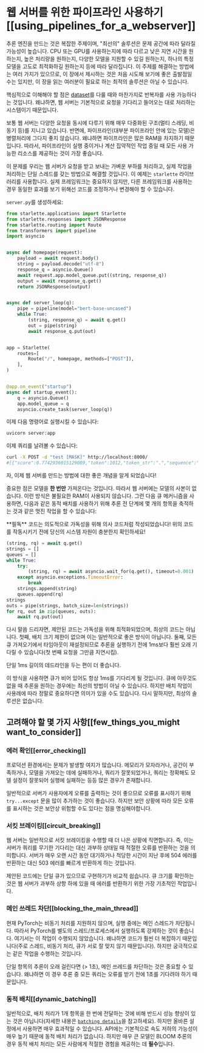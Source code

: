 <!--⚠️ Note that this file is in Markdown but contain specific syntax for our doc-builder (similar to MDX) that may not be
rendered properly in your Markdown viewer.
-->

# 웹 서버를 위한 파이프라인 사용하기[[using_pipelines_for_a_webserver]]

<Tip>
추론 엔진을 만드는 것은 복잡한 주제이며, "최선의" 솔루션은 문제 공간에 따라 달라질 가능성이 높습니다. CPU 또는 GPU를 사용하는지에 따라 다르고 낮은 지연 시간을 원하는지, 높은 처리량을 원하는지, 다양한 모델을 지원할 수 있길 원하는지, 하나의 특정 모델을 고도로 최적화하길 원하는지 등에 따라 달라집니다. 이 주제를 해결하는 방법에는 여러 가지가 있으므로, 이 장에서 제시하는 것은 처음 시도해 보기에 좋은 출발점일 수는 있지만, 이 장을 읽는 여러분이 필요로 하는 최적의 솔루션은 아닐 수 있습니다.
</Tip>

핵심적으로 이해해야 할 점은 [dataset](pipeline_tutorial#using-pipelines-on-a-dataset)를 다룰 때와 마찬가지로 반복자를 사용 가능하다는 것입니다. 왜냐하면, 웹 서버는 기본적으로 요청을 기다리고 들어오는 대로 처리하는 시스템이기 때문입니다.

보통 웹 서버는 다양한 요청을 동시에 다루기 위해 매우 다중화된 구조(멀티 스레딩, 비동기 등)를 지니고 있습니다. 반면에, 파이프라인(대부분 파이프라인 안에 있는 모델)은 병렬처리에 그다지 좋지 않습니다. 왜냐하면 파이프라인은 많은 RAM을 차지하기 때문입니다. 따라서, 파이프라인이 실행 중이거나 계산 집약적인 작업 중일 때 모든 사용 가능한 리소스를 제공하는 것이 가장 좋습니다.

이 문제를 우리는 웹 서버가 요청을 받고 보내는 가벼운 부하를 처리하고, 실제 작업을 처리하는 단일 스레드를 갖는 방법으로 해결할 것입니다. 이 예제는 `starlette` 라이브러리를 사용합니다.
실제 프레임워크는 중요하지 않지만, 다른 프레임워크를 사용하는 경우 동일한 효과를 보기 위해선 코드를 조정하거나 변경해야 할 수 있습니다.

`server.py`를 생성하세요:

```py
from starlette.applications import Starlette
from starlette.responses import JSONResponse
from starlette.routing import Route
from transformers import pipeline
import asyncio


async def homepage(request):
    payload = await request.body()
    string = payload.decode("utf-8")
    response_q = asyncio.Queue()
    await request.app.model_queue.put((string, response_q))
    output = await response_q.get()
    return JSONResponse(output)


async def server_loop(q):
    pipe = pipeline(model="bert-base-uncased")
    while True:
        (string, response_q) = await q.get()
        out = pipe(string)
        await response_q.put(out)


app = Starlette(
    routes=[
        Route("/", homepage, methods=["POST"]),
    ],
)


@app.on_event("startup")
async def startup_event():
    q = asyncio.Queue()
    app.model_queue = q
    asyncio.create_task(server_loop(q))
```

이제 다음 명령어로 실행시킬 수 있습니다:

```bash
uvicorn server:app
```

이제 쿼리를 날려볼 수 있습니다:

```bash
curl -X POST -d "test [MASK]" http://localhost:8000/
#[{"score":0.7742936015129089,"token":1012,"token_str":".","sequence":"test."},...]
```

자, 이제 웹 서버를 만드는 방법에 대한 좋은 개념을 알게 되었습니다!

중요한 점은 모델을 **한 번만** 가져온다는 것입니다. 따라서 웹 서버에는 모델의 사본이 없습니다. 이런 방식은 불필요한 RAM이 사용되지 않습니다. 그런 다음 큐 메커니즘을 사용하면, 다음과 같은
동적 배치를 사용하기 위해 추론 전 단계에 몇 개의 항목을 축적하는 것과 같은 멋진 작업을 할 수 있습니다:

<Tip warning={true}>
**필독**
코드는 의도적으로 가독성을 위해 의사 코드처럼 작성되었습니다!
위의 코드를 작동시키기 전에 당신의 시스템 자원이 충분한지 확인하세요!
</Tip>

```py
(string, rq) = await q.get()
strings = []
queues = []
while True:
    try:
        (string, rq) = await asyncio.wait_for(q.get(), timeout=0.001)  # 1ms
    except asyncio.exceptions.TimeoutError:
        break
    strings.append(string)
    queues.append(rq)
strings
outs = pipe(strings, batch_size=len(strings))
for rq, out in zip(queues, outs):
    await rq.put(out)
```

다시 말씀 드리자면, 제안된 코드는 가독성을 위해 최적화되었으며, 최상의 코드는 아닙니다.
첫째, 배치 크기 제한이 없으며 이는 일반적으로 좋은 방식이 아닙니다.
둘째, 모든 큐 가져오기에서 타임아웃이 재설정되므로 추론을 실행하기 전에 1ms보다 훨씬 오래 기다릴 수 있습니다(첫 번째 요청을 그만큼 지연시킴).

단일 1ms 길이의 데드라인을 두는 편이 더 좋습니다.

이 방식을 사용하면 큐가 비어 있어도 항상 1ms를 기다리게 될 것입니다. 
큐에 아무것도 없을 때 추론을 원하는 경우에는 최선의 방법이 아닐 수 있습니다.
하지만 배치 작업이 사용례에 따라 정말로 중요하다면 의미가 있을 수도 있습니다. 
다시 말하지만, 최상의 솔루션은 없습니다.

## 고려해야 할 몇 가지 사항[[few_things_you_might want_to_consider]]

### 에러 확인[[error_checking]]

프로덕션 환경에서는 문제가 발생할 여지가 많습니다. 
메모리가 모자라거나, 공간이 부족하거나, 모델을 가져오는 데에 실패하거나, 쿼리가 잘못되었거나, 쿼리는 정확해도 모델 설정이 잘못되어 실행에 실패하는 등등 많은 경우가 존재합니다.

일반적으로 서버가 사용자에게 오류를 출력하는 것이 좋으므로
오류를 표시하기 위해 `try...except` 문을 많이 추가하는 것이 좋습니다. 
하지만 보안 상황에 따라 모든 오류를 표시하는 것은 보안상 위험할 수도 있다는 점을 명심해야합니다.

### 서킷 브레이킹[[circuit_breaking]]

웹 서버는 일반적으로 서킷 브레이킹을 수행할 때 더 나은 상황에 직면합니다.
즉, 이는 서버가 쿼리를 무기한 기다리는 대신 과부하 상태일 때 적절한 오류를 반환하는 것을 의미합니다.
서버가 매우 오랜 시간 동안 대기하거나 적당한 시간이 지난 후에 504 에러를 반환하는 대신 503 에러를 빠르게 반환하게 하는 것입니다.

제안된 코드에는 단일 큐가 있으므로 구현하기가 비교적 쉽습니다.
큐 크기를 확인하는 것은 웹 서버가 과부하 상항 하에 있을 때 에러를 반환하기 위한 가장 기초적인 작업입니다.

### 메인 쓰레드 차단[[blocking_the_main_thread]]

현재 PyTorch는 비동기 처리를 지원하지 않으며, 실행 중에는 메인 스레드가 차단됩니다. 
따라서 PyTorch를 별도의 스레드/프로세스에서 실행하도록 강제하는 것이 좋습니다.
여기서는 이 작업이 수행되지 않았습니다. 왜냐하면 코드가 훨씬 더 복잡하기 때문입니다(주로 스레드, 비동기 처리, 큐가 서로 잘 맞지 않기 때문입니다).
하지만 궁극적으로는 같은 작업을 수행하는 것입니다.

단일 항목의 추론이 오래 걸린다면 (> 1초), 메인 쓰레드를 차단하는 것은 중요할 수 있습니다. 왜냐하면 이 경우 추론 중 모든 쿼리는 오류를 받기 전에 1초를 기다려야 하기 때문입니다.

### 동적 배치[[dynamic_batching]]

일반적으로, 배치 처리가 1개 항목을 한 번에 전달하는 것에 비해 반드시 성능 향상이 있는 것은 아닙니다(자세한 내용은 [`batching details`](./main_classes/pipelines#pipeline-batching)을 참고하세요).
하지만 올바른 설정에서 사용하면 매우 효과적일 수 있습니다.
API에는 기본적으로 속도 저하의 가능성이 매우 높기 때문에 동적 배치 처리가 없습니다.
하지만 매우 큰 모델인 BLOOM 추론의 경우 동적 배치 처리는 모든 사람에게 적절한 경험을 제공하는 데 **필수**입니다.
